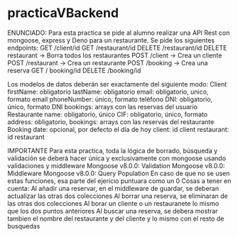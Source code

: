 # practicaVBackend
ENUNCIADO:
Para esta practica se pide al alumno realizar una API Rest con mongoose, express y Deno para un restaurante.
Se pide los siguientes endpoints:
GET /client/id
GET /restaurant/id
DELETE /restaurant/id
DELETE restaurant -> Borra todos los restaurantes
POST /client -> Crea un cliente
POST /restaurant -> Crea un restaurante
POST /booking -> Crea una reserva
GET / booking/id
DELETE /booking/id

Los modelos de datos deberán ser exactamente del siguiente modo:
Client
firstName: obligatorio
lastName: obligatorio
email: obligatorio, unico, formato email
phoneNumber: único, formato teléfono
DNI: obligatorio, único, formato DNI
bookings: arrays con las reservas del usuario
Restaurante
name: obligatorio, único
CIF: obligatorio, único, formato
address: obligatorio,
bookings: arrays con las reservas del restaurante
Booking
date: opcional, por defecto el día de hoy
client: id client
restaurant: id restaurant

IMPORTANTE
Para esta practica, toda la lógica de borrado, búsqueda y validación se deberá hacer única y exclusivamente con mongoose usando validaciones y middleware
Mongoose v8.0.0: Validation
Mongoose v8.0.0: Middleware
Mongoose v8.0.0: Query Population
En caso de que no se usen estas funciones, esa parte del ejericio puntuara como un 0
Cosas a tener en cuenta:
Al añadir una reservar, en el middleware de guardar, se deberan actualizar las otras dos colecciones
Al borrar una reserva, se eliminaran de las otras dos colecciones
Al borar un cliente o un restauranete lo mismo que los dos puntos anteriores
Al buscar una reserva, se debera mostrar tambien el nombre del restaurante y del cliente y lo mismo con el resto de busquedas

